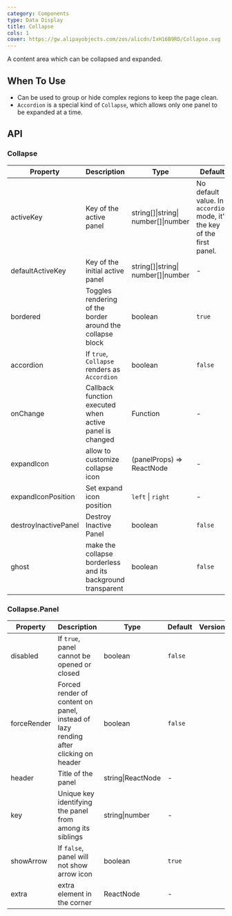 ```yaml
---
category: Components
type: Data Display
title: Collapse
cols: 1
cover: https://gw.alipayobjects.com/zos/alicdn/IxH16B9RD/Collapse.svg
---
```


A content area which can be collapsed and expanded.

## When To Use

- Can be used to group or hide complex regions to keep the page clean.
- `Accordion` is a special kind of `Collapse`, which allows only one panel to be expanded at a time.

## API

### Collapse

| Property | Description | Type | Default | Version |
| --- | --- | --- | --- | --- |
| activeKey | Key of the active panel | string\[]\|string\| number\[]\|number | No default value. In `accordion` mode, it's the key of the first panel. |  |
| defaultActiveKey | Key of the initial active panel | string\[]\|string\| number\[]\|number | - |  |
| bordered | Toggles rendering of the border around the collapse block | boolean | `true` |  |
| accordion | If `true`, `Collapse` renders as `Accordion` | boolean | `false` |  |
| onChange | Callback function executed when active panel is changed | Function | - |  |
| expandIcon | allow to customize collapse icon | (panelProps) => ReactNode | - |  |
| expandIconPosition | Set expand icon position | `left` \| `right` | - |  |
| destroyInactivePanel | Destroy Inactive Panel | boolean | `false` |  |
| ghost | make the collapse borderless and its background transparent | boolean | `false` | 4.4.0 |

### Collapse.Panel

| Property | Description | Type | Default | Version |
| --- | --- | --- | --- | --- |
| disabled | If `true`, panel cannot be opened or closed | boolean | `false` |  |
| forceRender | Forced render of content on panel, instead of lazy rending after clicking on header | boolean | `false` |  |
| header | Title of the panel | string\|ReactNode | - |  |
| key | Unique key identifying the panel from among its siblings | string\|number | - |  |
| showArrow | If `false`, panel will not show arrow icon | boolean | `true` |  |
| extra | extra element in the corner | ReactNode | - |  |

<style>
[data-theme="dark"] .site-collapse-ghost-wrapper {
  background: rgba(255, 255, 255, 0.2);
}
</style>
